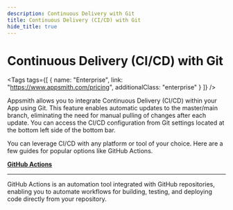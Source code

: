 ```yaml
---
description: Continuous Delivery with Git
title: Continuous Delivery (CI/CD) with Git
hide_title: true
---
```


<!-- vale off -->

<div className="tag-wrapper">
 <h1>Continuous Delivery (CI/CD) with Git</h1>

<Tags
tags={[
{ name: "Enterprise", link: "https://www.appsmith.com/pricing", additionalClass: "enterprise" }
]}
/>

</div>

<!-- vale on -->

Appsmith allows you to integrate Continuous Delivery (CI/CD) within your App using Git. This feature enables automatic updates to the master/main branch, eliminating the need for manual pulling of changes after each update. You can access the CI/CD configuration from Git settings located at the bottom left side of the bottom bar. 

You can leverage CI/CD with any platform or tool of your choice. Here are a few guides for popular options like GitHub Actions.


<div className="containerGridSampleApp">
<div className="containerColumnSampleApp columnGrid column-one">
        <div className="containerCol">
            <a href="/advanced-concepts/version-control-with-git/cd-with-github-actions"><strong>GitHub Actions</strong></a>
        </div> <hr/>
        <div className="containerDescription">GitHub Actions is an automation tool integrated with GitHub repositories, enabling you to automate workflows for building, testing, and deploying code directly from your repository.</div>
        <div className="containerTutorialLink"></div>
    </div>
</div>

<!-- <div className="containerGrid">
    <div className="containerColumnSampleApp columnGrid column-one" style={{padding:"20px"}}>
        <div className="containerCol">
            <img className="containerImage" src="/img/githubaction1.png" alt="ActiveCampaign-logo"/>
        </div> <hr/>
        <div className="containerDescription"><strong>GitHub Actions</strong> is an automation tool integrated with GitHub repositories, enabling you to automate workflows for building, testing, and deploying code directly from your repository.<br/><br/>  </div>
        <div className="containerTutorialLink"><a href="/advanced-concepts/version-control-with-git/cd-with-github-actions"><strong >View Guide </strong></a></div>
    </div>
    <div className="containerColumnSampleApp columnGrid column-two" style={{padding:"20px"}}>
        <div className="containerCol">
            <img className="containerImage" src="/img/bitbucket-cd1.png" alt="APITemplate-logo"/>
        </div> <hr/>
        <div className="containerDescription"><strong>Bitbucket Pipelines</strong> is a CI/CD service built into Bitbucket Cloud that enables you to build, test, and deploy code directly from your Bitbucket repository.<br/><br/> </div>
    </div>
    <div className="containerColumnSampleApp columnGrid column-three" style={{padding:"20px"}}>
        <div className="containerCol">
            <img className="containerImage" src="/img/gitlabcd1.png" alt="Appwrite-logo"/>
        </div> <hr/>
        <div className="containerDescription"><strong>GitLab CI/CD</strong> is a built-in continuous integration and continuous deployment service offered by GitLab, allowing developers to automate the testing and delivery of their code directly from their GitLab repository.<br/><br/></div>
        
    </div>
</div> -->